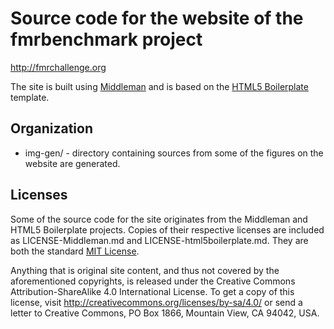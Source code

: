 Source code for the website of the fmrbenchmark project
=======================================================

http://fmrchallenge.org

The site is built using [Middleman](https://middlemanapp.com/) and is based on
the [HTML5 Boilerplate](http://html5boilerplate.com) template.


Organization
------------

* img-gen/ - directory containing sources from some of the figures on the
  website are generated.


Licenses
--------

Some of the source code for the site originates from the Middleman and HTML5
Boilerplate projects. Copies of their respective licenses are included as
LICENSE-Middleman.md and LICENSE-html5boilerplate.md. They are both the standard
[MIT License](http://opensource.org/licenses/MIT).

Anything that is original site content, and thus not covered by the
aforementioned copyrights, is released under the Creative Commons
Attribution-ShareAlike 4.0 International License. To get a copy of this license,
visit http://creativecommons.org/licenses/by-sa/4.0/ or send a letter to
Creative Commons, PO Box 1866, Mountain View, CA 94042, USA.

